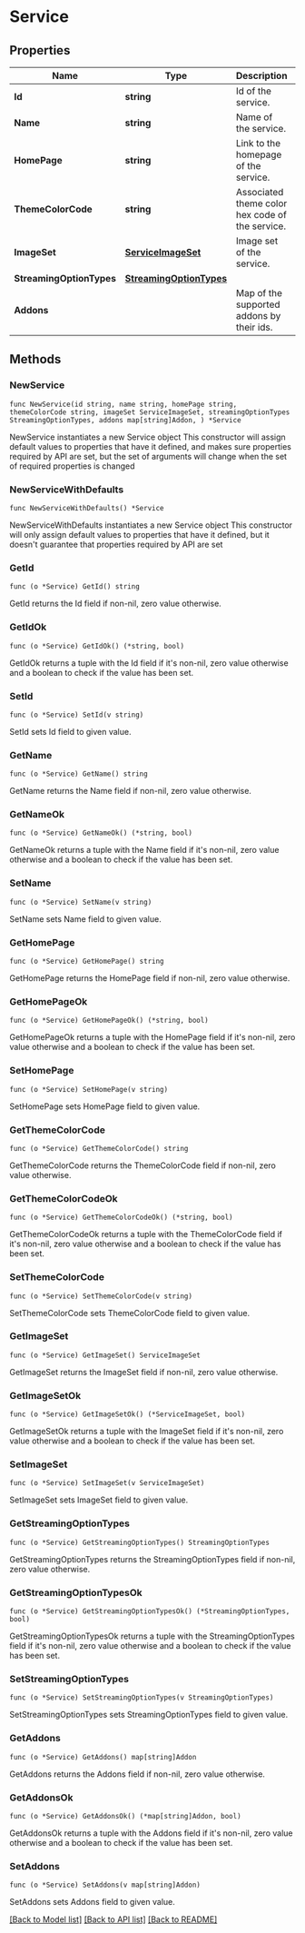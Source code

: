 # Service

## Properties

Name | Type | Description | Notes
------------ | ------------- | ------------- | -------------
**Id** | **string** | Id of the service. | 
**Name** | **string** | Name of the service. | 
**HomePage** | **string** | Link to the homepage of the service. | 
**ThemeColorCode** | **string** | Associated theme color hex code of the service. | 
**ImageSet** | [**ServiceImageSet**](ServiceImageSet.md) | Image set of the service. | 
**StreamingOptionTypes** | [**StreamingOptionTypes**](StreamingOptionTypes.md) |  | 
**Addons** |  | Map of the supported addons by their ids. | 

## Methods

### NewService

`func NewService(id string, name string, homePage string, themeColorCode string, imageSet ServiceImageSet, streamingOptionTypes StreamingOptionTypes, addons map[string]Addon, ) *Service`

NewService instantiates a new Service object
This constructor will assign default values to properties that have it defined,
and makes sure properties required by API are set, but the set of arguments
will change when the set of required properties is changed

### NewServiceWithDefaults

`func NewServiceWithDefaults() *Service`

NewServiceWithDefaults instantiates a new Service object
This constructor will only assign default values to properties that have it defined,
but it doesn't guarantee that properties required by API are set

### GetId

`func (o *Service) GetId() string`

GetId returns the Id field if non-nil, zero value otherwise.

### GetIdOk

`func (o *Service) GetIdOk() (*string, bool)`

GetIdOk returns a tuple with the Id field if it's non-nil, zero value otherwise
and a boolean to check if the value has been set.

### SetId

`func (o *Service) SetId(v string)`

SetId sets Id field to given value.


### GetName

`func (o *Service) GetName() string`

GetName returns the Name field if non-nil, zero value otherwise.

### GetNameOk

`func (o *Service) GetNameOk() (*string, bool)`

GetNameOk returns a tuple with the Name field if it's non-nil, zero value otherwise
and a boolean to check if the value has been set.

### SetName

`func (o *Service) SetName(v string)`

SetName sets Name field to given value.


### GetHomePage

`func (o *Service) GetHomePage() string`

GetHomePage returns the HomePage field if non-nil, zero value otherwise.

### GetHomePageOk

`func (o *Service) GetHomePageOk() (*string, bool)`

GetHomePageOk returns a tuple with the HomePage field if it's non-nil, zero value otherwise
and a boolean to check if the value has been set.

### SetHomePage

`func (o *Service) SetHomePage(v string)`

SetHomePage sets HomePage field to given value.


### GetThemeColorCode

`func (o *Service) GetThemeColorCode() string`

GetThemeColorCode returns the ThemeColorCode field if non-nil, zero value otherwise.

### GetThemeColorCodeOk

`func (o *Service) GetThemeColorCodeOk() (*string, bool)`

GetThemeColorCodeOk returns a tuple with the ThemeColorCode field if it's non-nil, zero value otherwise
and a boolean to check if the value has been set.

### SetThemeColorCode

`func (o *Service) SetThemeColorCode(v string)`

SetThemeColorCode sets ThemeColorCode field to given value.


### GetImageSet

`func (o *Service) GetImageSet() ServiceImageSet`

GetImageSet returns the ImageSet field if non-nil, zero value otherwise.

### GetImageSetOk

`func (o *Service) GetImageSetOk() (*ServiceImageSet, bool)`

GetImageSetOk returns a tuple with the ImageSet field if it's non-nil, zero value otherwise
and a boolean to check if the value has been set.

### SetImageSet

`func (o *Service) SetImageSet(v ServiceImageSet)`

SetImageSet sets ImageSet field to given value.


### GetStreamingOptionTypes

`func (o *Service) GetStreamingOptionTypes() StreamingOptionTypes`

GetStreamingOptionTypes returns the StreamingOptionTypes field if non-nil, zero value otherwise.

### GetStreamingOptionTypesOk

`func (o *Service) GetStreamingOptionTypesOk() (*StreamingOptionTypes, bool)`

GetStreamingOptionTypesOk returns a tuple with the StreamingOptionTypes field if it's non-nil, zero value otherwise
and a boolean to check if the value has been set.

### SetStreamingOptionTypes

`func (o *Service) SetStreamingOptionTypes(v StreamingOptionTypes)`

SetStreamingOptionTypes sets StreamingOptionTypes field to given value.


### GetAddons

`func (o *Service) GetAddons() map[string]Addon`

GetAddons returns the Addons field if non-nil, zero value otherwise.

### GetAddonsOk

`func (o *Service) GetAddonsOk() (*map[string]Addon, bool)`

GetAddonsOk returns a tuple with the Addons field if it's non-nil, zero value otherwise
and a boolean to check if the value has been set.

### SetAddons

`func (o *Service) SetAddons(v map[string]Addon)`

SetAddons sets Addons field to given value.



[[Back to Model list]](../README.md#documentation-for-models) [[Back to API list]](../README.md#documentation-for-api-endpoints) [[Back to README]](../README.md)


